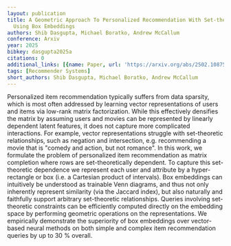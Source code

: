 ```yaml
---
layout: publication
title: A Geometric Approach To Personalized Recommendation With Set-theoretic Constraints
  Using Box Embeddings
authors: Shib Dasgupta, Michael Boratko, Andrew McCallum
conference: Arxiv
year: 2025
bibkey: dasgupta2025a
citations: 0
additional_links: [{name: Paper, url: 'https://arxiv.org/abs/2502.10875'}]
tags: [Recommender Systems]
short_authors: Shib Dasgupta, Michael Boratko, Andrew McCallum
---
```

Personalized item recommendation typically suffers from data sparsity, which
is most often addressed by learning vector representations of users and items
via low-rank matrix factorization. While this effectively densifies the matrix
by assuming users and movies can be represented by linearly dependent latent
features, it does not capture more complicated interactions. For example,
vector representations struggle with set-theoretic relationships, such as
negation and intersection, e.g. recommending a movie that is "comedy and
action, but not romance". In this work, we formulate the problem of
personalized item recommendation as matrix completion where rows are
set-theoretically dependent. To capture this set-theoretic dependence we
represent each user and attribute by a hyper-rectangle or box (i.e. a Cartesian
product of intervals). Box embeddings can intuitively be understood as
trainable Venn diagrams, and thus not only inherently represent similarity (via
the Jaccard index), but also naturally and faithfully support arbitrary
set-theoretic relationships. Queries involving set-theoretic constraints can be
efficiently computed directly on the embedding space by performing geometric
operations on the representations. We empirically demonstrate the superiority
of box embeddings over vector-based neural methods on both simple and complex
item recommendation queries by up to 30 % overall.